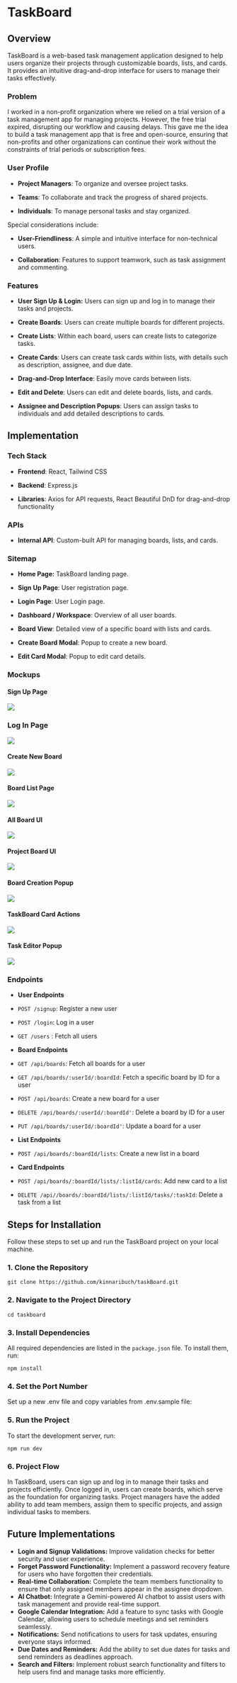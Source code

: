 
  

# TaskBoard

  

## Overview

  

TaskBoard is a web-based task management application designed to help users organize their projects through customizable boards, lists, and cards. It provides an intuitive drag-and-drop interface for users to manage their tasks effectively.

  

### Problem

  

I worked in a non-profit organization where we relied on a trial version of a task management app for managing projects. However, the free trial expired, disrupting our workflow and causing delays. This gave me the idea to build a task management app that is free and open-source, ensuring that non-profits and other organizations can continue their work without the constraints of trial periods or subscription fees.

  

### User Profile

  

-  **Project Managers**: To organize and oversee project tasks.

-  **Teams**: To collaborate and track the progress of shared projects.

-  **Individuals**: To manage personal tasks and stay organized.

  

Special considerations include:

  

-  **User-Friendliness**: A simple and intuitive interface for non-technical users.

-  **Collaboration**: Features to support teamwork, such as task assignment and commenting.

  

### Features

  

-  **User Sign Up & Login:** Users can sign up and log in to manage their tasks and projects.

-  **Create Boards**: Users can create multiple boards for different projects.

-  **Create Lists**: Within each board, users can create lists to categorize tasks.

-  **Create Cards**: Users can create task cards within lists, with details such as description, assignee, and due date.

-  **Drag-and-Drop Interface**: Easily move cards between lists.

-  **Edit and Delete**: Users can edit and delete boards, lists, and cards.

-  **Assignee and Description Popups**: Users can assign tasks to individuals and add detailed descriptions to cards.

  

## Implementation

  

### Tech Stack

  

-  **Frontend**: React, Tailwind CSS

-  **Backend**: Express.js

-  **Libraries**: Axios for API requests, React Beautiful DnD for drag-and-drop functionality

  

### APIs

  

-  **Internal API**: Custom-built API for managing boards, lists, and cards.

  

### Sitemap

  
- **Home Page:** TaskBoard landing page.

-  **Sign Up Page**: User registration page.

-  **Login Page**: User Login page.

-  **Dashboard / Workspace**: Overview of all user boards.

-  **Board View**: Detailed view of a specific board with lists and cards.

-  **Create Board Modal**: Popup to create a new board.

-  **Edit Card Modal**: Popup to edit card details.

  

### Mockups

  

#### Sign Up Page

![](project_mockups/signup.png)

  

### Log In Page

![](project_mockups/login.png)

  

#### Create New Board

![](project_mockups/create-new-board-ui.png)

  

#### Board List Page

![](project_mockups/board-list-page.png)

  

#### All Board UI

![](project_mockups/all-board-ui.png)

  

#### Project Board UI

![](project_mockups/project-board-ui.png)

  

#### Board Creation Popup

![](project_mockups/board-creation-popup.png)

  

#### TaskBoard Card Actions

![](project_mockups/card-actions.png)

  

#### Task Editor Popup

![](project_mockups/task-editor-popup.png)

  

### Endpoints

  

-  **User Endpoints**

-  `POST /signup`: Register a new user

-  `POST /login`: Log in a user

-  `GET /users` :  Fetch all users

-  **Board Endpoints**

-  `GET /api/boards`: Fetch all boards for a user

-  `GET /api/boards/:userId/:boardId`: Fetch a specific board by ID for a user

-  `POST /api/boards`: Create a new board for a user

-  `DELETE /api/boards/:userId/:boardId'`: Delete a board by ID for a user

-  `PUT /api/boards/:userId/:boardId'`: Update a board for a user

-  **List Endpoints**

-  `POST /api/boards/:boardId/lists`: Create a new list in a board

-  **Card Endpoints**

-  `POST /api/boards/:boardId/lists/:listId/cards`: Add new card to a list

-  `DELETE /api//boards/:boardId/lists/:listId/tasks/:taskId`: Delete a task from a list

## Steps for Installation


Follow these steps to set up and run the TaskBoard project on your local machine.

### 1. Clone the Repository

```
git clone https://github.com/kinnaribuch/taskBoard.git
```

### 2. Navigate to the Project Directory

```
cd taskboard
``` 

### 3. Install Dependencies

All required dependencies are listed in the `package.json` file. To install them, run:

```
npm install
``` 

### 4. Set the Port Number

Set up a new .env file and copy variables from .env.sample file:

### 5. Run the Project

To start the development server, run:

```
npm run dev
```


### 6. Project Flow
In TaskBoard, users can sign up and log in to manage their tasks and projects efficiently. Once logged in, users can create boards, which serve as the foundation for organizing tasks. Project managers have the added ability to add team members, assign them to specific projects, and assign individual tasks to members.

## Future Implementations

-   **Login and Signup Validations:** Improve validation checks for better security and user experience.
-   **Forget Password Functionality:** Implement a password recovery feature for users who have forgotten their credentials.
-   **Real-time Collaboration:** Complete the team members functionality to ensure that only assigned members appear in the assignee dropdown.
-   **AI Chatbot:** Integrate a Gemini-powered AI chatbot to assist users with task management and provide real-time support.
-   **Google Calendar Integration:** Add a feature to sync tasks with Google Calendar, allowing users to schedule meetings and set reminders seamlessly.
-   **Notifications:** Send notifications to users for task updates, ensuring everyone stays informed.
-   **Due Dates and Reminders:** Add the ability to set due dates for tasks and send reminders as deadlines approach.
-   **Search and Filters:** Implement robust search functionality and filters to help users find and manage tasks more efficiently.